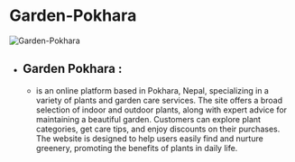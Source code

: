 # Garden-Pokhara

![Garden-Pokhara](https://github.com/user-attachments/assets/8b3f2ed5-acc9-42e7-b352-3b6b483625c9)

- ## **Garden Pokhara** :
  - is an online platform based in Pokhara, Nepal, specializing in a variety of plants and garden care services. The site offers a broad selection of indoor and outdoor plants, along with expert advice for maintaining a beautiful garden. Customers can explore plant categories, get care tips, and enjoy discounts on their purchases. The website is designed to help users easily find and nurture greenery, promoting the benefits of plants in daily life.
